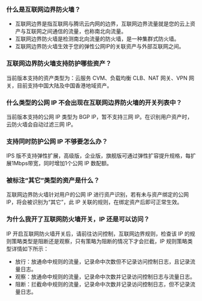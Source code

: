 ### 什么是互联网边界防火墙？
- 互联网边界是指互联网与腾讯云内网的边界，互联网边界流量就是您的云上资产与互联网之间通信的流量，也称南北向流量。
- 互联网边界防火墙是检测南北向流量的防火墙，是一种集群式防火墙。
- 互联网边界防火墙生效于您的弹性公网IP的关联资产与外部互联网之间。

### 互联网边界防火墙支持防护哪些资产？
当前版本支持的资产类型为：云服务 CVM、负载均衡 CLB、NAT 网关、VPN 网关，目前支持中国大陆及中国香港地域资产。

### 什么类型的公网 IP 不会出现在互联网边界防火墙的开关列表中？	
当前版本支持的公网 IP 类型为 BGP IP，暂不支持三网 IP。在识别用户资产时，云防火墙会自动过滤三网 IP。

### 支持同时防护公网 IP 不够要怎么办？
IPS 版不支持弹性扩展，高级版，企业版，旗舰版可通过弹性扩容提升规格，每扩展1Mbps带宽，同时增加1个公网 IP 数配额。

### 被标注“其它”类型的资产是什么？	
互联网边界防火墙针对用户的公网 IP 进行资产识别，若有未与资产绑定的公网 IP，将会被识别为“其它”，此 IP 关联的规则，在绑定资产后即可正常生效。

### 为什么我开了互联网防火墙开关，IP 还是可以访问？
IP 开启互联网防火墙开关后，请前往访问控制，互联网边界规则，检查该 IP 的规则策略类型是阻断还是观察，只有策略为阻断的情况下才会拦截，IP 规则策略类型详情如下所示：
- 放行：放通命中规则的流量，记录命中次数但不记录访问控制日志，且记录流量日志。
- 观察：放通命中规则的流量，记录命中次数并记录访问控制日志与流量日志。
- 阻断：拦截命中规则的流量，记录命中次数并记录访问控制日志，但不记录流量日志。

